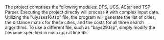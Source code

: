 The project comprises the following modules: DFS, UCS, AStar and TSP Parser. Executing the project directly will process it with complex input data. Utilizing the "ulysses16.tsp" file, the program will generate the list of cities, the distance matrix for these cities, and the costs for all three search algorithms. To use a different file, such as "bays29.tsp", simply modify the filename specified in main.cpp at line 65.
